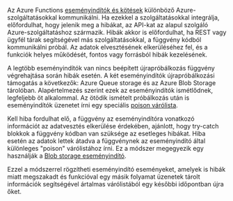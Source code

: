 Az Azure Functions [eseményindítók és kötések](..\articles\azure-functions\functions-triggers-bindings.md) különböző Azure-szolgáltatásokkal kommunikálni. Ha ezekkel a szolgáltatásokkal integrálja, előfordulhat, hogy jelenik meg a hibákat, az API-kat az alapul szolgáló Azure-szolgáltatáshoz származik. Hibák akkor is előfordulhat, ha REST vagy ügyfél tárak segítségével más szolgáltatásokkal, a függvény kódból kommunikálni próbál. Az adatok elvesztésének elkerüléséhez fel, és a funkciók helyes működését, fontos vagy forrásból hibák kezelésének.

A legtöbb eseményindítók van nincs beépített újrapróbálkozás függvény végrehajtása során hibák esetén. A két eseményindítók újrapróbálkozási támogatás a következők: Azure Queue storage és az Azure Blob Storage tárolóban. Alapértelmezés szerint ezek az eseményindítók ismétlődnek, legfeljebb öt alkalommal. Az ötödik ismételt próbálkozás után is eseményindítók üzenetet írni egy speciális [poison várólista](..\articles\azure-functions\functions-bindings-storage-queue.md#trigger---poison-messages). 

Kell hiba fordulhat elő, a függvény az eseményindítóra vonatkozó információt az adatvesztés elkerülése érdekében, ajánlott, hogy try-catch blokkok a függvény kódban van szüksége az esetleges hibákat. Hiba esetén az adatok lettek átadva a függvénynek az eseményindító által különleges "poison" várólistához írni. Ez a módszer megegyezik egy használják a [Blob storage eseményindító](..\articles\azure-functions\functions-bindings-storage-blob.md#trigger---poison-blobs). 

Ezzel a módszerrel rögzítheti eseményindító eseményeket, amelyek is hibák miatt megszakadt és funkcióval egy másik folyamat üzenetek tárolt információk segítségével ártalmas várólistából egy későbbi időpontban újra őket.  